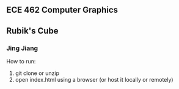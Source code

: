 ## ECE 462 Computer Graphics
## Rubik's Cube
### Jing Jiang

How to run:
1. git clone or unzip
2. open index.html using a browser (or host it locally or remotely)